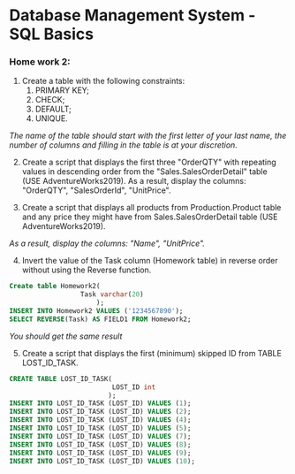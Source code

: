 # Database Management System - SQL Basics
### Home work 2:
1. Create a table with the following constraints:
   1. PRIMARY KEY;
   1. CHECK;
   1. DEFAULT;
   1. UNIQUE.  
   
*The name of the table should start with the first letter of your last name, the number of columns and filling in the
table is at your discretion.*  

2. Create a script that displays the first three "OrderQTY" with repeating values in descending order from the
"Sales.SalesOrderDetail" table (USE AdventureWorks2019).
As a result, display the columns: "OrderQTY", "SalesOrderId", "UnitPrice".  

3. Create a script that displays all products from Production.Product table and any price they might have from
Sales.SalesOrderDetail table (USE AdventureWorks2019).  

*As a result, display the columns: "Name", "UnitPrice".*  

4. Invert the value of the Task column (Homework table) in reverse order without using the Reverse function.
~~~sql
Create table Homework2(
                  Task varchar(20)
                      );
INSERT INTO Homework2 VALUES ('1234567890');
SELECT REVERSE(Task) AS FIELD1 FROM Homework2;
~~~
*You should get the same result*  

5. Create a script that displays the first (minimum) skipped ID from TABLE LOST_ID_TASK.
~~~sql
CREATE TABLE LOST_ID_TASK(
                          LOST_ID int
                         );
INSERT INTO LOST_ID_TASK (LOST_ID) VALUES (1);
INSERT INTO LOST_ID_TASK (LOST_ID) VALUES (2);
INSERT INTO LOST_ID_TASK (LOST_ID) VALUES (4);
INSERT INTO LOST_ID_TASK (LOST_ID) VALUES (5);
INSERT INTO LOST_ID_TASK (LOST_ID) VALUES (7);
INSERT INTO LOST_ID_TASK (LOST_ID) VALUES (8);
INSERT INTO LOST_ID_TASK (LOST_ID) VALUES (9);
INSERT INTO LOST_ID_TASK (LOST_ID) VALUES (10);
~~~
